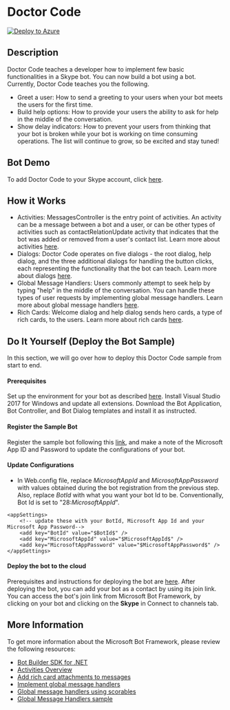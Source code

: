# Doctor Code

[![Deploy to Azure][Deploy Button]][Deploy Csharp/Fundamentals/DoctorCode]

[Deploy Button]: https://azuredeploy.net/deploybutton.png
[Deploy Csharp/Fundamentals/DoctorCode]: https://azuredeploy.net

## Description
Doctor Code teaches a developer how to implement few basic functionalities in a Skype bot. You can now build a bot using a bot. Currently, Doctor Code teaches you the following.
- Greet a user: How to send a greeting to your users when your bot meets the users for the first time.
- Build help options: How to provide your users the ability to ask for help in the middle of the conversation.
- Show delay indicators: How to prevent your users from thinking that your bot is broken while your bot is working on time consuming operations.
The list will continue to grow, so be excited and stay tuned!


## Bot Demo
To add Doctor Code to your Skype account, click [here](https://join.skype.com/bot/f3add69f-56bc-4acb-9ff1-40527ddb3d8a).

## How it Works
- Activities: MessagesController is the entry point of activities. An activity can be a message between a bot and a user, or can be other types of activities such as contactRelationUpdate activity that indicates that the bot was added or removed from a user's contact list. Learn more about activities [here](https://docs.microsoft.com/en-us/bot-framework/dotnet/bot-builder-dotnet-activities).
- Dialogs: Doctor Code operates on five dialogs - the root dialog, help dialog, and the three additional dialogs for handling the button clicks, each representing the functionality that the bot can teach. Learn more about dialogs [here](https://docs.microsoft.com/en-us/bot-framework/dotnet/bot-builder-dotnet-dialogs).
- Global Message Handlers: Users commonly attempt to seek help by typing "help" in the middle of the conversation. You can handle these types of user requests by implementing global message handlers. Learn more about global message handlers [here](https://docs.microsoft.com/en-us/bot-framework/dotnet/bot-builder-dotnet-global-handlers).
- Rich Cards: Welcome dialog and help dialog sends hero cards, a type of rich cards, to the users. Learn more about rich cards [here](https://docs.microsoft.com/en-us/bot-framework/dotnet/bot-builder-dotnet-add-rich-card-attachments).

## Do It Yourself (Deploy the Bot Sample)
In this section, we will go over how to deploy this Doctor Code sample from start to end.

#### Prerequisites
Set up the environment for your bot as described [here](https://docs.microsoft.com/en-us/bot-framework/dotnet/bot-builder-dotnet-quickstart). Install Visual Studio 2017 for Windows and update all extensions. Download the Bot Application, Bot Controller, and Bot Dialog templates and install it as instructed.

#### Register the Sample Bot
Register the sample bot following this [link](https://docs.microsoft.com/en-us/bot-framework/portal-register-bot), and make a note of the Microsoft App ID and Password to update the configurations of your bot.

#### Update Configurations
- In Web.config file, replace $MicrosoftAppId$ and $MicrosoftAppPassword$ with values obtained during the bot registration from the previous step. Also, replace $BotId$ with what you want your bot Id to be. Conventionally, Bot Id is set to "28:$MicrosoftAppId$".
```
<appSettings>
    <!-- update these with your BotId, Microsoft App Id and your Microsoft App Password-->
    <add key="BotId" value="$BotId$" />
    <add key="MicrosoftAppId" value="$MicrosoftAppId$" />
    <add key="MicrosoftAppPassword" value="$MicrosoftAppPassword$" />
</appSettings>
```

#### Deploy the bot to the cloud
Prerequisites and instructions for deploying the bot are [here](https://docs.microsoft.com/en-us/bot-framework/deploy-bot-overview). After deploying the bot, you can add your bot as a contact by using its join link. You can access the bot's join link from Microsoft Bot Framework, by clicking on your bot and clicking on the **Skype** in Connect to channels tab.


## More Information
To get more information about the Microsoft Bot Framework, please review the following resources:
- [Bot Builder SDK for .NET](https://docs.microsoft.com/en-us/bot-framework/dotnet/bot-builder-dotnet-overview)
- [Activities Overview](https://docs.microsoft.com/en-us/bot-framework/dotnet/bot-builder-dotnet-activities)
- [Add rich card attachments to messages](https://docs.microsoft.com/en-us/bot-framework/dotnet/bot-builder-dotnet-add-rich-card-attachments)
- [Implement global message handlers](https://docs.microsoft.com/en-us/bot-framework/dotnet/bot-builder-dotnet-global-handlers)
- [Global message handlers using scorables](https://docs.microsoft.com/en-us/bot-framework/dotnet/bot-builder-dotnet-scorable-dialogs)
- [Global Message Handlers sample](https://github.com/Microsoft/BotBuilder-Samples/tree/master/CSharp/core-GlobalMessageHandlers) <br /> <br />
